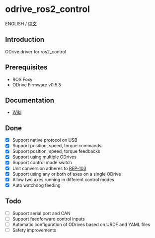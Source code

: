 # odrive_ros2_control
ENGLISH / [中文](<README_CN.md>)
## Introduction
ODrive driver for ros2_control
## Prerequisites
* ROS Foxy
* ODrive Firmware v0.5.3
## Documentation
- [Wiki](https://github.com/Factor-Robotics/odrive_ros2_control/wiki/Documentation)
## Done
- [x] Support native protocol on USB
- [x] Support position, speed, torque commands
- [x] Support position, speed, torque feedbacks
- [x] Support using multiple ODrives
- [x] Support control mode switch
- [x] Unit conversion adheres to [REP-103](<https://www.ros.org/reps/rep-0103.html>)
- [x] Support using any or both of axes on a single ODrive
- [x] Allow two axes running in different control modes
- [x] Auto watchdog feeding
## Todo
- [ ] Support serial port and CAN
- [ ] Support feedforward control inputs
- [ ] Automatic configuration of ODrives based on URDF and YAML files
- [ ] Safety improvements